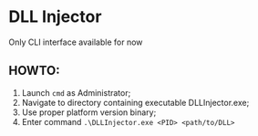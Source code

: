 # DLL Injector

Only CLI interface available for now

## HOWTO:

1. Launch `cmd` as Administrator;
2. Navigate to directory containing executable DLLInjector.exe;
3. Use proper platform version binary;
4. Enter command `.\DLLInjector.exe <PID> <path/to/DLL>`
